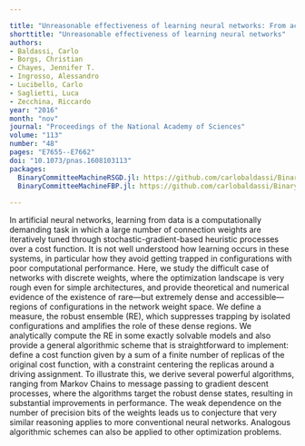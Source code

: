 ```yaml
---

title: "Unreasonable effectiveness of learning neural networks: From accessible states and robust ensembles to basic algorithmic schemes"
shorttitle: "Unreasonable effectiveness of learning neural networks"
authors:
- Baldassi, Carlo
- Borgs, Christian
- Chayes, Jennifer T.
- Ingrosso, Alessandro
- Lucibello, Carlo
- Saglietti, Luca
- Zecchina, Riccardo
year: "2016"
month: "nov"
journal: "Proceedings of the National Academy of Sciences"
volume: "113"
number: "48"
pages: "E7655--E7662"
doi: "10.1073/pnas.1608103113"
packages:
  BinaryCommitteeMachineRSGD.jl: https://github.com/carlobaldassi/BinaryCommitteeMachineRSGD.jl
  BinaryCommitteeMachineFBP.jl: https://github.com/carlobaldassi/BinaryCommitteeMachineFBP.jl
  
---
```

In artificial neural networks, learning from data is a computationally demanding task in which a large number of connection weights are iteratively tuned through stochastic-gradient-based heuristic processes over a cost function. It is not well understood how learning occurs in these systems, in particular how they avoid getting trapped in configurations with poor computational performance. Here, we study the difficult case of networks with discrete weights, where the optimization landscape is very rough even for simple architectures, and provide theoretical and numerical evidence of the existence of rare—but extremely dense and accessible—regions of configurations in the network weight space. We define a measure, the robust ensemble (RE), which suppresses trapping by isolated configurations and amplifies the role of these dense regions. We analytically compute the RE in some exactly solvable models and also provide a general algorithmic scheme that is straightforward to implement: define a cost function given by a sum of a finite number of replicas of the original cost function, with a constraint centering the replicas around a driving assignment. To illustrate this, we derive several powerful algorithms, ranging from Markov Chains to message passing to gradient descent processes, where the algorithms target the robust dense states, resulting in substantial improvements in performance. The weak dependence on the number of precision bits of the weights leads us to conjecture that very similar reasoning applies to more conventional neural networks. Analogous algorithmic schemes can also be applied to other optimization problems.